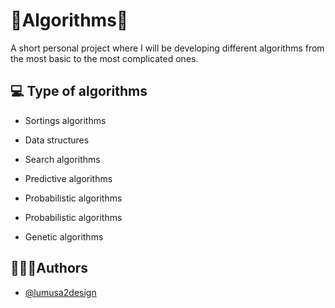 
# 📔Algorithms📔

A short personal project where I will be developing different algorithms from the most basic to the most complicated ones.


## 💻 Type of algorithms

- Sortings algorithms

- Data structures

- Search algorithms

- Predictive algorithms

- Probabilistic algorithms

- Probabilistic algorithms

- Genetic algorithms



## 🧑🏽‍💻Authors

- [@lumusa2design](https://github.com/lumusa2design)

